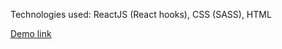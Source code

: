 Technologies used: ReactJS (React hooks), CSS (SASS), HTML

[Demo link](https://nanccyy.github.io/mileage/)


